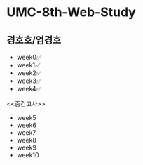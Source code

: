 # UMC-8th-Web-Study

## 경호호/엄경호
- week0✅
- week1✅
- week2✅
- week3✅
- week4✅

<<중간고사>>

- week5
- week6
- week7
- week8
- week9
- week10
